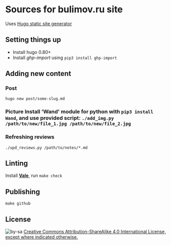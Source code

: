 # Sources for bulimov.ru site

Uses [Hugo static site generator](gohugo.io)


## Setting things up

* Install hugo 0.80+
* Install *ghp-import* using `pip3 install ghp-import`


## Adding new content

### Post

`hugo new post/some-slug.md`

### Picture                                                                                                                                                                                                                                                               Install 'Wand' module for python with `pip3 install Wand`, and use provided script:                                                  `./add_img.py /path/to/new/file_1.jpg /path/to/new/file_2.jpg` 


### Refreshing reviews

`./upd_reviews.py /path/to/notes/*.md`

## Linting

Install [**Vale**](https://github.com/errata-ai/vale), run `make check`

## Publishing

```
make github
```


## License

![by-sa](https://i.creativecommons.org/l/by-sa/4.0/80x15.png) [Creative Commons Attribution-ShareAlike 4.0 International License, except where indicated otherwise.](https://creativecommons.org/licenses/by-sa/4.0/)
